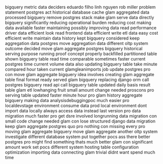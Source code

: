 bigquery metric data deciders eduardo filho linh nguyen rob miller problem statement postgres act historical database cache glam aggregated data processed bigquery remove postgres stack make glam serve data directly bigquery significantly reducing operational burden reducing cost making data available faster maintaining possibly improving data read performance driver data efficient look read frontend data efficient write etl data easy cost efficient write maintain data history kept bigquery considered keep aggregation data postgres move aggregation data different oltp system outcome decided move glam aggregate postgres bigquery historical serving purpose running proof concept properly backfilled partitioned table shown bigquery table read time comparable sometimes faster current postgres time current volume data also updating bigquery table take minute compared hour taken current glamgleanimports job update postgres pro con move glam aggregate bigquery idea involves creating glam aggregate table final format ready served glam bigquery replacing django orm call postgres bigquery read api call bigquery table updated daily basis result table glam etl lowhanging fruit small amount change needed proscons pro serving table updated faster minute hour pro glam history aggregate bigquery making data analysisdebuggingpoc much easier pro localdevstage environment consume data prod local environment dont import data locally always access data instead last version pro data migration much faster pro get dsre involved longrunning data migration con small code change needed glam con lose structured django data migration keep glam aggregate postgres quo pro nothing con missing every pro moving glam aggregate bigquery move glam aggregate another oltp system investigate different database system put together pocs ass there better postgres pro might find something thats much better glam con significant amount work set pocs different system hosting table configuration optimization importing data connecting glam trivial didnt want spend much time